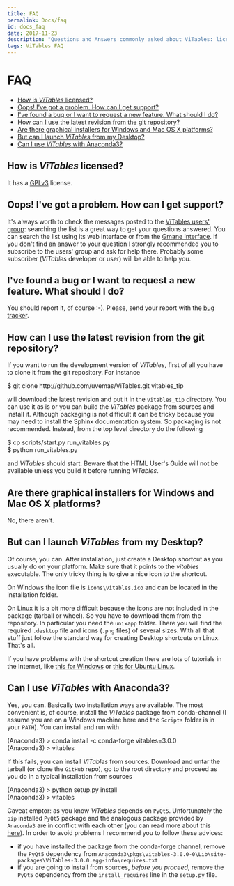```yaml
---
title: FAQ
permalink: Docs/faq
id: docs_faq
date: 2017-11-23
description: "Questions and Answers commonly asked about ViTables: license, bugs, latest versions, Anaconda and so on."
tags: ViTables FAQ
---
```


# FAQ
- [How is <em>ViTables</em> licensed?](#license)
- [Oops! I've got a problem. How can I get support?](#support)
- [I've found a bug or I want to request a new feature. What should I do?](#bug-feature)
- [How can I use the latest revision from the git repository?](#latest)
- [Are there graphical installers for Windows and Mac OS X platforms?](#installers)
- [But can I launch <em>ViTables</em> from my Desktop?](#desktop)
- [Can I use <em>ViTables</em> with Anaconda3?](#anaconda3)

<a name="license"><a/>
## How is <em>ViTables</em> licensed?

It has a [GPLv3](http://www.gnu.org/licenses/gpl.html) license.

<a name="support"></a>
## Oops! I've got a problem. How can I get support?

It's always worth to check the messages posted to the
[ViTables users' group](https://groups.google.com/forum/#!forum/vitables-users): searching the list is a great way
to get your questions answered. You can search the list using its web interface or from the
[Gmane interface](http://dir.gmane.org/gmane.comp.python.pytables.vitables.user). If you don't find an answer to your
question I strongly recommended you to subscribe to the users' group and ask for help there.
Probably some subscriber (*ViTables* developer or user) will be able to help you. 

<a name="bug-feature"></a>
## I've found a bug or I want to request a new feature. What should I do?

You should report it, of course :-). Please, send your report with the
[bug tracker](https://github.com/uvemas/ViTables/issues).

<a name="latest"></a>
## How can I use the latest revision from the git repository?

If you want to run the development version of *ViTables*, first of all
you have to clone it from the git repository. For instance

<div class="card card-info" style="margin-bottom: 1em;">
  <div class="card-block card-faq">
    $ git clone http://github.com/uvemas/ViTables.git vitables_tip
  </div>
</div>

will download the latest revision and put it in the `vitables_tip` directory.
You can use it as is or you can build the *ViTables* package from sources and
install it. Although packaging is not difficult it can be tricky because you
may need to install the Sphinx documentation system. So packaging is not
recommended. Instead, from the top level directory do the following

<div class="card card-info" style="margin-bottom: 1em;">
  <div class="card-block card-faq">
    $ cp scripts/start.py run_vitables.py<br>
    $ python run_vitables.py
  </div>
</div>

and *ViTables* should start. Beware that the HTML User's Guide will not be
available unless you build it before running *ViTables*.

<a name="installers"></a>
## Are there graphical installers for Windows and Mac OS X platforms?

No, there aren't.

<a name="desktop"></a>
## But can I launch <em>ViTables</em> from my Desktop?

Of course, you can. After installation, just create a Desktop shortcut as you usually do on your platform.
Make sure that it points to the *vitables* executable. The only tricky thing is to give a nice icon to the
shortcut.

On Windows the icon file is `icons\vitables.ico` and can be located in the installation folder.

On Linux it is a bit more difficult because the icons are not included in the package (tarball or wheel). So you
have to download them from the repository. In particular you need the `unixapp` folder. There you will find
the required `.desktop` file and icons (`.png` files) of several sizes. With all that stuff just follow the
standard way for creating Desktop shortcuts on Linux. That's all.

If you have problems with the shortcut creation there are lots of tutorials in the Internet, like 
[this for Windows](http://www.thewindowsclub.com/create-desktop-shortcut-windows-10) or
[this for Ubuntu Linux](https://help.ubuntu.com/community/UnityLaunchersAndDesktopFiles).

<a name="anaconda3"></a>
## Can I use <em>ViTables</em> with Anaconda3?

Yes, you can. Basically two installation ways are available. The most convenient is, of course, install the
*ViTables* package from conda-channel (I assume you are on a Windows machine here and the `Scripts` folder is in your `PATH`).
You can install and run with

<div class="card card-info" style="margin-bottom: 1em;">
  <div class="card-block card-faq">
    (Anaconda3) > conda install -c conda-forge vitables=3.0.0<br>
    (Anaconda3) > vitables
  </div>
</div>

If this fails, you can install *ViTables* from sources. Download and untar the tarball (or clone the `GitHub` repo),
go to the root directory and proceed as you do in a typical installation from sources

<div class="card card-info" style="margin-bottom: 1em;">
  <div class="card-block card-faq">
    (Anaconda3) > python setup.py install<br>
    (Anaconda3) > vitables
  </div>
</div>

Caveat emptor: as you know *ViTables* depends on `PyQt5`. Unfortunately the `pip` installed `PyQt5` package and the analogous
package provided by `Anaconda3` are in conflict with each other (you can read more about this 
[here](https://github.com/ContinuumIO/anaconda-issues/issues/1554)). In order to avoid problems I recommend you to follow
these advices:

- if you have installed the package from the conda-forge channel, remove the `PyQt5` dependency from
  `Anaconda3\pkgs\vitables-3.0.0-0\Lib\site-packages\ViTables-3.0.0.egg-info\requires.txt`
- if you are going to install from sources, *before you proceed*, remove the `PyQt5` dependency from the `install_requires` line in the
  `setup.py` file.

